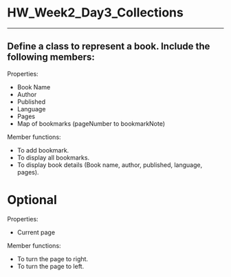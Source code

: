 # HW_Week2_Day3_Collections
---
## Define a class to represent a book. Include the following members:

Properties:
- Book Name
- Author
- Published
- Language
- Pages
- Map of bookmarks (pageNumber to bookmarkNote)

Member functions:
- To add bookmark.
- To display all bookmarks.
- To display book details (Book name, author, published, language, pages).

# Optional
Properties:
- Current page

Member functions:
- To turn the page to right.
- To turn the page to left.
